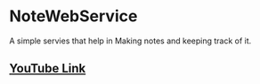 # NoteWebService
A simple servies that help in Making notes and keeping track of it.
## [YouTube Link](https://youtu.be/XwOL56Invi0)
